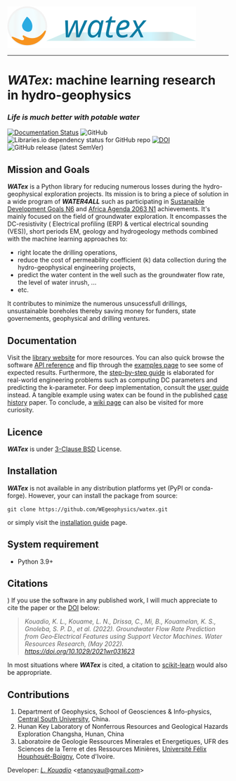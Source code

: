 <img src="docs/_static/logo_wide_rev.svg"><br>

-----------------------------------------------------

# *WATex*: machine learning research in hydro-geophysics

### *Life is much better with potable water*

 [![Documentation Status](https://readthedocs.org/projects/watex/badge/?version=latest)](https://watex.readthedocs.io/en/latest/?badge=latest)
 ![GitHub](https://img.shields.io/github/license/WEgeophysics/watex?color=blue&label=Licence&style=flat-square)
  ![Libraries.io dependency status for GitHub repo](https://img.shields.io/librariesio/github/WEgeophysics/watex?logo=appveyor) [![DOI](https://zenodo.org/badge/DOI/10.5281/zenodo.7553789.svg)](https://doi.org/10.5281/zenodo.7553789)
  ![GitHub release (latest SemVer)](https://img.shields.io/github/v/release/WEgeophysics/watex?logo=python)


##  Mission and Goals

**_WATex_** is a Python  library for reducing numerous losses during the hydro-geophysical exploration projects.
  Its mission is to bring a piece of solution in a wide program of  **_WATER4ALL_** such 
   as participating in [Sustanaible Development Goals N6](https://www.un.org/sustainabledevelopment/development-agenda/) and [Africa Agenda 2063 N1](https://au.int/en/agenda2063/flagship-projects#)  achievements. It's mainly focused on the field of groundwater exploration. 
   It encompasses the DC-resistivity ( Electrical profiling (ERP) & vertical electrical sounding (VES)), short periods EM, geology and hydrogeology methods combined with the machine learning approaches to: 
   - right locate the drilling operations, 
   - reduce the cost of permeability coefficient (k) data collection during the hydro-geophysical engineering projects,
   - predict the water content in the well such as the groundwater flow rate, the level of water inrush, ...
   - etc.
   
It contributes to minimize the numerous unsucessfull drillings, unsustainable boreholes thereby saving money for funders, state governements, geophysical and drilling ventures. 

 

## Documentation 

Visit the [library website](https://watex.readthedocs.io/en/latest/) for more resources. You can also quick browse the software [API reference](https://watex.readthedocs.io/en/latest/api_references.html)
and flip through the [examples page](https://watex.readthedocs.io/en/latest/glr_examples/index.html) to see some of expected results. Furthermore, the 
[step-by-step guide](https://watex.readthedocs.io/en/latest/glr_examples/applications/index.html#applications-step-by-step-guide) is elaborated for real-world engineering problems such as computing DC parameters and predicting the k-parameter. For deep implementation, consult the [user guide](https://watex.readthedocs.io/en/latest/user_guide.html) instead. A tangible example using watex can be found in the published [case history](https://agupubs.onlinelibrary.wiley.com/doi/epdf/10.1029/2021WR031623) paper.
To conclude, a [wiki page](https://github.com/WEgeophysics/watex/wiki) can also be visited for more curiosity.
   
## Licence 

**_WATex_** is under [3-Clause BSD](https://opensource.org/licenses/BSD-3-Clause) License.

## Installation 

**_WATex_** is not available in any distribution platforms yet (PyPI or conda-forge). However, your can install the package from 
source: 
```
git clone https://github.com/WEgeophysics/watex.git 
```
or simply visit the [installation guide](https://watex.readthedocs.io/en/latest/installation.html) page.

## System requirement

* Python 3.9+ 


## Citations
)
If you use the software in any published work, I will much appreciate to cite the paper or the [DOI](https://doi.org/10.5281/zenodo.7553789) below:

> *Kouadio, K. L., Kouame, L. N., Drissa, C., Mi, B., Kouamelan, K. S., Gnoleba, S. P. D., et al. (2022). Groundwater Flow Rate Prediction from Geo‐Electrical Features using Support Vector Machines. Water Resources Research, (May 2022). https://doi.org/10.1029/2021wr031623*

In most situations where **_WATex_** is cited, a citation to [scikit-learn](http://scikit-learn.org/stable/) would also be appropriate.

## Contributions 

1. Department of Geophysics, School of Geosciences & Info-physics, [Central South University](https://en.csu.edu.cn/), China.
2. Hunan Key Laboratory of Nonferrous Resources and Geological Hazards Exploration Changsha, Hunan, China
3. Laboratoire de Geologie Ressources Minerales et Energetiques, UFR des Sciences de la Terre et des Ressources Minières, [Université Félix Houphouët-Boigny]( https://www.univ-fhb.edu.ci/index.php/ufr-strm/), Cote d'Ivoire.

Developer: [_L. Kouadio_](etanoyau@gmail.com) <<etanoyau@gmail.com>>



